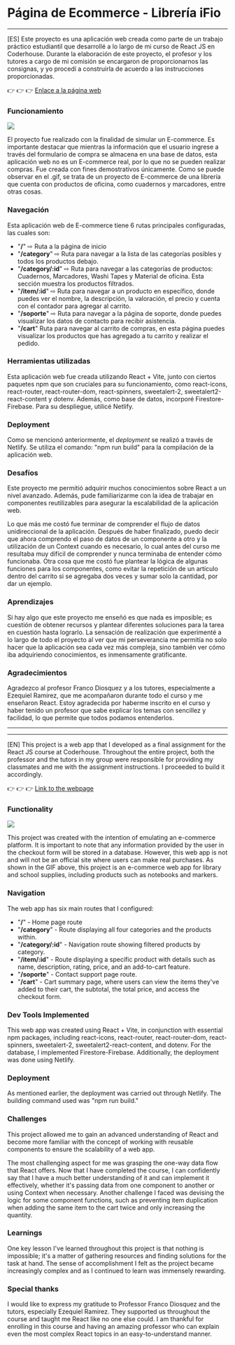 # Página de Ecommerce - Librería iFio
___

[ES] Este proyecto es una aplicación web creada como parte de un trabajo práctico estudiantil que desarrollé a lo largo de mi curso de React JS en Coderhouse. Durante la elaboración de este proyecto, el profesor y los tutores a cargo de mi comisión se encargaron de proporcionarnos las consignas, y yo procedí a construirla de acuerdo a las instrucciones proporcionadas.

👉 👉 👉 [Enlace a la página web](https://main--ifio-library-ecommerce.netlify.app/)

### Funcionamiento
![](https://github.com/fiofiorito/tienda-react-app-CH/blob/main/public/ecommerce-webapp-demo.gif)

El proyecto fue realizado con la finalidad de simular un E-commerce. Es importante destacar que mientras la información que el usuario ingrese a través del formulario de compra se almacena en una base de datos, esta aplicación web no es un E-commerce real, por lo que no se pueden realizar compras. Fue creada con fines demostrativos únicamente. Como se puede observar en el .gif, se trata de un proyecto de E-commerce de una librería que cuenta con productos de oficina, como cuadernos y marcadores, entre otras cosas.

### Navegación
Esta aplicación web de E-commerce tiene 6 rutas principales configuradas, las cuales son:

- "**/**" ⇨ Ruta a la página de inicio
- "**/category**" ⇨ Ruta para navegar a la lista de las categorías posibles y todos los productos debajo.
- "**/category/:id**" ⇨ Ruta para navegar a las categorías de productos: Cuadernos, Marcadores, Washi Tapes y Material de oficina. Esta sección muestra los productos filtrados.
- "**/item/:id**" ⇨ Ruta para navegar a un producto en específico, donde puedes ver el nombre, la descripción, la valoración, el precio y cuenta con el contador para agregar al carrito.
- "**/soporte**" ⇨ Ruta para navegar a la página de soporte, donde puedes visualizar los datos de contacto para recibir asistencia.
- "**/cart**" Ruta para navegar al carrito de compras, en esta página puedes visualizar los productos que has agregado a tu carrito y realizar el pedido.

### Herramientas utilizadas
Esta aplicación web fue creada utilizando React + Vite, junto con ciertos paquetes npm que son cruciales para su funcionamiento, como react-icons, react-router, react-router-dom, react-spinners, sweetalert-2, sweetalert2-react-content y dotenv. Además, como base de datos, incorporé Firestore-Firebase. Para su despliegue, utilicé Netlify.

### Deployment
Como se mencionó anteriormente, el *deployment* se realizó a través de Netlify. Se utiliza el comando: "npm run build" para la compilación de la aplicación web.

### Desafíos
Este proyecto me permitió adquirir muchos conocimientos sobre React a un nivel avanzado. Además, pude familiarizarme con la idea de trabajar en componentes reutilizables para asegurar la escalabilidad de la aplicación web.

Lo que más me costó fue terminar de comprender el flujo de datos unidireccional de la aplicación. Después de haber finalizado, puedo decir que ahora comprendo el paso de datos de un componente a otro y la utilización de un Context cuando es necesario, lo cual antes del curso me resultaba muy difícil de comprender y nunca terminaba de entender cómo funcionaba.
Otra cosa que me costó fue plantear la lógica de algunas funciones para los componentes, como evitar la repetición de un artículo dentro del carrito si se agregaba dos veces y sumar solo la cantidad, por dar un ejemplo.

### Aprendizajes
Si hay algo que este proyecto me enseñó es que nada es imposible; es cuestión de obtener recursos y plantear diferentes soluciones para la tarea en cuestión hasta lograrlo. La sensación de realización que experimenté a lo largo de todo el proyecto al ver que mi perseverancia me permitía no solo hacer que la aplicación sea cada vez más compleja, sino también ver cómo iba adquiriendo conocimientos, es inmensamente gratificante.

### Agradecimientos
Agradezco al profesor Franco Diosquez y a los tutores, especialmente a Ezequiel Ramirez, que me acompañaron durante todo el curso y me enseñaron React. Estoy agradecida por haberme inscrito en el curso y haber tenido un profesor que sabe explicar los temas con sencillez y facilidad, lo que permite que todos podamos entenderlos.
___
___
[EN] This project is a web app that I developed as a final assignment for the React JS course at Coderhouse. Throughout the entire project, both the professor and the tutors in my group were responsible for providing my classmates and me with the assignment instructions. I proceeded to build it accordingly.

👉 👉 👉 [Link to the webpage](https://main--ifio-library-ecommerce.netlify.app/)

### Functionality 
![](https://github.com/fiofiorito/tienda-react-app-CH/blob/main/public/ecommerce-webapp-demo.gif)

This project was created with the intention of emulating an e-commerce platform. It is important to note that any information provided by the user in the checkout form will be stored in a database. However, this web app is not and will not be an official site where users can make real purchases. As shown in the GIF above, this project is an e-commerce web app for library and school supplies, including products such as notebooks and markers.

### Navigation
The web app has six main routes that I configured:
- "**/**" - Home page route
- "**/category**" - Route displaying all four categories and the products within.
- "**/category/:id**" - Navigation route showing filtered products by category.
- "**/item/:id**" - Route displaying a specific product with details such as name, description, rating, price, and an add-to-cart feature.
- "**/soporte**" - Contact support page route.
- "**/cart**" - Cart summary page, where users can view the items they've added to their cart, the subtotal, the total price, and access the checkout form.

### Dev Tools Implemented
This web app was created using React + Vite, in conjunction with essential npm packages, including react-icons, react-router, react-router-dom, react-spinners, sweetalert-2, sweetalert2-react-content, and dotenv. For the database, I implemented Firestore-Firebase. Additionally, the deployment was done using Netlify.

### Deployment
As mentioned earlier, the deployment was carried out through Netlify. The building command used was "npm run build."

### Challenges
This project allowed me to gain an advanced understanding of React and become more familiar with the concept of working with reusable components to ensure the scalability of a web app.

The most challenging aspect for me was grasping the one-way data flow that React offers. Now that I have completed the course, I can confidently say that I have a much better understanding of it and can implement it effectively, whether it's passing data from one component to another or using Context when necessary.
Another challenge I faced was devising the logic for some component functions, such as preventing item duplication when adding the same item to the cart twice and only increasing the quantity.

### Learnings
One key lesson I've learned throughout this project is that nothing is impossible; it's a matter of gathering resources and finding solutions for the task at hand. The sense of accomplishment I felt as the project became increasingly complex and as I continued to learn was immensely rewarding.

### Special thanks
I would like to express my gratitude to Professor Franco Diosquez and the tutors, especially Ezequiel Ramirez. They supported us throughout the course and taught me React like no one else could. I am thankful for enrolling in this course and having an amazing professor who can explain even the most complex React topics in an easy-to-understand manner.